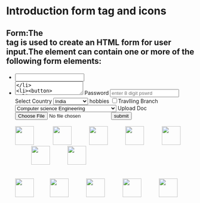 # Introduction form tag and icons 
## Form:The <form> tag is used to create an HTML form for user input.The <form> element can contain one or more of the following form elements:
- <input>
- <textarea>
- <button>
- <select>
- <option>
- <optgroup>
- <fieldset>
- <label>
- <output>
## CSS Icons:CSS icons are an essential part of modern web design, offering a visual representation of actions, ideas, and objects. CSS icons offer a compelling way to achieve this by seamlessly integrating scalable and customizable icons into your web design. CSS Icons from various libraries can be effortlessly styled and customized with CSS, allowing for alterations in size, color, shadow, and more. These icons serve as intuitive graphical elements, enhancing navigation and conveying specific meanings
- flat icon
- fontawesome icon
### CODE
<html>
<head>
<title>form for sports</title>
<link rel="stylesheet" href="https://cdnjs.cloudflare.com/ajax/libs/font-awesome/6.5.2/css/all.min.css" 
integrity="sha512-SnH5WK+bZxgPHs44uWIX+LLJAJ9/2PkPKZ5QiAj6Ta86w+fsb2TkcmfRyVX3pBnMFcV7oQPJkl9QevSCWr3W6A==" crossorigin="anonymous"
 referrerpolicy="no-referrer" />
 <link rel="stylesheet" href="https://cdnjs.cloudflare.com/ajax/libs/font-awesome/6.5.2/css/all.min.css" 
 integrity="sha512-SnH5WK+bZxgPHs44uWIX+LLJAJ9/2PkPKZ5QiAj6Ta86w+fsb2TkcmfRyVX3pBnMFcV7oQPJkl9QevSCWr3W6A==" 
 crossorigin="anonymous" referrerpolicy="no-referrer" />
</head>
<center>
<body bgcolor="white" style=" margin-bottom:100px;">
    <table border="4px" width="60%" height="80%">
	<tr>
	<th colspan="6" bgcolor="lavender"><h1>REGISTERATION FORM</h1></th>
	</tr>
	<tr>
	<th colspan="6" bgcolor="lavender"><h2>Enter the details of the following details</h2></th>
	</tr>
     <form>
	 <tr>
     <label>
     <th bgcolor=" lavender">Name</th>
	 </label>
	<td colspan="5" bgcolor="purple"><input type="name" placeholder="enter name here"/></td> 
	</tr><br><br>
	<tr>
	<label>
	<th bgcolor=" lavender">Email</th>
	</label>
	<td colspan="5" bgcolor="purple"><input type="email" placeholder ="abc@gmail.com"/></td>
	</tr><br><br>
	<tr>
	<label>
	<th bgcolor=" lavender">Gender</th>
	</label>
	<td bgcolor="purple" colspan="2"><input type="radio" name="g1"/> Female</td>
	<td bgcolor="purple" colspan="2"><input type="radio" name="g1"/> Male</td>
	<td bgcolor="purple" colspan="2"><input type="radio" name="g1"/> Other</td>
	</tr><br><br>
	<tr>
	<label>
	<th bgcolor=" lavender">Date</th>
	</label>
	<td bgcolor="purple" colspan="3"><input type="date"/></td>
	<label>
	<th bgcolor=" lavender">PhoneNo.</th>
	</label>
	<td bgcolor="purple"colspan="3"><input type="phoneNO" placeholder="enter 10 digit phone number"/></td>
	</tr><br><br>
	<tr>
	<label>
	<th bgcolor=" lavender">Address</th>
	</label>
	<td colspan="5" bgcolor="purple"><textarea></textarea></td>
	</form>
	<tr>
	<label>
	<th bgcolor=" lavender">Password</th>
	</label>
	<td colspan="3" bgcolor="purple"><input type="password" placeholder="enter 8 digit pswrd"/></td>
	<label>
	<th bgcolor=" lavender">Select Country</th>
	</label>
	<td bgcolor="purple">
	<select>
	<option>India</option>
	<option>Australia</option>
	<option>Canada</option>
	<option>Bangladesh</option>
	<option>USA</option>
	<option>Nepal</option>
	<option>China</option>
	<option>England</option>
	<option>Newzeland</option>
	</select>
	</td>
	</tr>
	<tr>
	<label>
	<th bgcolor=" lavender">hobbies</th>
	</label>
	<td bgcolor="purple"colspan="3"><input type="checkbox">Travlling</td>
	<label>
	<th bgcolor=" lavender">Branch</th>
	</label>
	<td bgcolor="purple">
	<select>
	       <option>Computer science Engineering</option>
		   <option>Mechanical Engineering</option>
		   <option>Civil Engineering</option>
		   <option>Electronics & Communication Engineering</option>
		   <option>Aeronautical Engineering</option>
		   <option>Aerospace Engineering</option>
		   <option>Information Technology</option>
		   <option>Electrical Engineering</option>
	</select>
	</td>
	</tr>
	<tr>
	<label>
	<th bgcolor=" lavender">Upload Doc</th>
	</label>
	<td bgcolor="purple" colspan="6"><input type="file" placeholder="chosse a file">
	<button>submit</button></td>
	</tr>
	 </table><br><br>
	  <img src="https://cdn-icons-png.flaticon.com/128/5968/5968523.png" width="50px" height="50px"/>&nbsp;&nbsp;&nbsp;&nbsp;&nbsp;&nbsp;&nbsp;&nbsp;&nbsp;&nbsp;&nbsp;&nbsp;
	   <img src="https://cdn-icons-png.flaticon.com/128/11516/11516196.png" width="50px" height="50px"/>&nbsp;&nbsp;&nbsp;&nbsp;&nbsp;&nbsp;&nbsp;&nbsp;&nbsp;&nbsp;&nbsp;
	    <img src="https://cdn-icons-png.flaticon.com/128/6124/6124997.png" width="50px" height="50px"/>&nbsp;&nbsp;&nbsp;&nbsp;&nbsp;&nbsp;&nbsp;&nbsp;&nbsp;&nbsp;&nbsp;
		 <img src="https://cdn-icons-png.flaticon.com/128/5968/5968552.png" width="50px" height="50px"/>&nbsp;&nbsp;&nbsp;&nbsp;&nbsp;&nbsp;&nbsp;&nbsp;&nbsp;&nbsp;&nbsp;
		 <img src="https://cdn-icons-png.flaticon.com/128/6124/6124998.png" width="50px" height="50px"/>&nbsp;&nbsp;&nbsp;&nbsp;&nbsp;&nbsp;&nbsp;&nbsp;&nbsp;&nbsp;
		 <img src="https://cdn-icons-png.flaticon.com/128/2335/2335353.png" width="50px" height="50px"/>&nbsp;&nbsp;&nbsp;&nbsp;&nbsp;&nbsp;&nbsp;&nbsp;&nbsp;&nbsp;&nbsp;
		 <img src="https://cdn-icons-png.flaticon.com/128/888/888846.png" width="50px" height="50px"/>&nbsp;&nbsp;&nbsp;&nbsp;&nbsp;&nbsp;&nbsp;&nbsp;&nbsp;&nbsp;&nbsp;<br><br><br>
		 <img src="https://cdn-icons-png.flaticon.com/128/2991/2991131.png" width="50px" height="50px"/>&nbsp;&nbsp;&nbsp;&nbsp;&nbsp;&nbsp;&nbsp;&nbsp;&nbsp;&nbsp;
		 <img src="https://cdn-icons-png.flaticon.com/128/16509/16509546.png" width="50px" height="50px"/>&nbsp;&nbsp;&nbsp;&nbsp;&nbsp;&nbsp;&nbsp;&nbsp;&nbsp;&nbsp;&nbsp;
		 <img src="https://cdn-icons-png.flaticon.com/128/15047/15047587.png" width="50px" height="50px"/>&nbsp;&nbsp;&nbsp;&nbsp;&nbsp;&nbsp;&nbsp;&nbsp;&nbsp;&nbsp;&nbsp;
		 <img src="https://cdn-icons-png.flaticon.com/128/1199/1199429.png" width="50px" height="50px"/>&nbsp;&nbsp;&nbsp;&nbsp;&nbsp;&nbsp;&nbsp;&nbsp;&nbsp;&nbsp;&nbsp;
		 <img src="https://cdn-icons-png.flaticon.com/128/2702/2702602.png" width="50px" height="50px"/>&nbsp;&nbsp;&nbsp;&nbsp;&nbsp;&nbsp;&nbsp;&nbsp;&nbsp;&nbsp;&nbsp;
         <i class="fa-brands fa-google" style="font-size:50px; color:yellow;"></i>&nbsp;&nbsp;&nbsp;&nbsp;
         <i class="fa-brands fa-google-play" style="font-size:50px; color:red;"></i>&nbsp;&nbsp;
</body>
</center>
</html>
